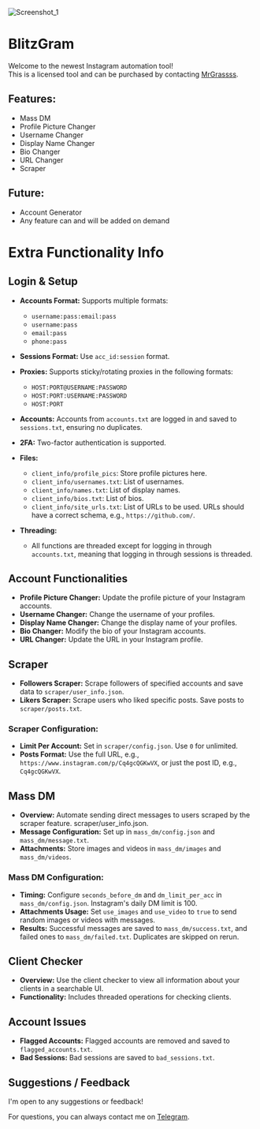 ![Screenshot_1](https://github.com/MrGrasss/BlitzGram-InstagramTool/assets/132838549/a057b3dd-e4a5-4227-a243-47d3625f7d3f)

# BlitzGram

Welcome to the newest Instagram automation tool!  
This is a licensed tool and can be purchased by contacting [MrGrassss](https://t.me/MrGrassss).

## Features:

- Mass DM
- Profile Picture Changer
- Username Changer
- Display Name Changer
- Bio Changer
- URL Changer
- Scraper

## Future:

- Account Generator
- Any feature can and will be added on demand

# Extra Functionality Info

## Login & Setup

- **Accounts Format:** Supports multiple formats:
  - `username:pass:email:pass`
  - `username:pass`
  - `email:pass`
  - `phone:pass`
  
- **Sessions Format:** Use `acc_id:session` format.

- **Proxies:** Supports sticky/rotating proxies in the following formats:
  - `HOST:PORT@USERNAME:PASSWORD`
  - `HOST:PORT:USERNAME:PASSWORD`
  - `HOST:PORT`

- **Accounts:** Accounts from `accounts.txt` are logged in and saved to `sessions.txt`, ensuring no duplicates.

- **2FA:** Two-factor authentication is supported.

- **Files:**
  - `client_info/profile_pics`: Store profile pictures here.
  - `client_info/usernames.txt`: List of usernames.
  - `client_info/names.txt`: List of display names.
  - `client_info/bios.txt`: List of bios.
  - `client_info/site_urls.txt`: List of URLs to be used. URLs should have a correct schema, e.g., `https://github.com/`.

- **Threading:**
  - All functions are threaded except for logging in through `accounts.txt`, meaning that logging in through sessions is threaded.

## Account Functionalities

- **Profile Picture Changer:** Update the profile picture of your Instagram accounts.
- **Username Changer:** Change the username of your profiles.
- **Display Name Changer:** Change the display name of your profiles.
- **Bio Changer:** Modify the bio of your Instagram accounts.
- **URL Changer:** Update the URL in your Instagram profile.

## Scraper

- **Followers Scraper:** Scrape followers of specified accounts and save data to `scraper/user_info.json`.
- **Likers Scraper:** Scrape users who liked specific posts. Save posts to `scraper/posts.txt`.

### Scraper Configuration:

- **Limit Per Account:** Set in `scraper/config.json`. Use `0` for unlimited.
- **Posts Format:** Use the full URL, e.g., `https://www.instagram.com/p/Cq4gcQGKwVX`, or just the post ID, e.g., `Cq4gcQGKwVX`.

## Mass DM

- **Overview:** Automate sending direct messages to users scraped by the scraper feature. scraper/user_info.json.
- **Message Configuration:** Set up in `mass_dm/config.json` and `mass_dm/message.txt`.
- **Attachments:** Store images and videos in `mass_dm/images` and `mass_dm/videos`.

### Mass DM Configuration:

- **Timing:** Configure `seconds_before_dm` and `dm_limit_per_acc` in `mass_dm/config.json`. Instagram's daily DM limit is 100.
- **Attachments Usage:** Set `use_images` and `use_video` to `true` to send random images or videos with messages.
- **Results:** Successful messages are saved to `mass_dm/success.txt`, and failed ones to `mass_dm/failed.txt`. Duplicates are skipped on rerun.

## Client Checker

- **Overview:** Use the client checker to view all information about your clients in a searchable UI.
- **Functionality:** Includes threaded operations for checking clients.

## Account Issues

- **Flagged Accounts:** Flagged accounts are removed and saved to `flagged_accounts.txt`.
- **Bad Sessions:** Bad sessions are saved to `bad_sessions.txt`.

## Suggestions / Feedback

I'm open to any suggestions or feedback!

For questions, you can always contact me on [Telegram](https://t.me/MrGrassss).
